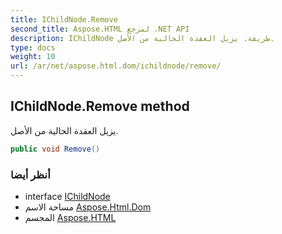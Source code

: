 ```yaml
---
title: IChildNode.Remove
second_title: Aspose.HTML لمرجع .NET API
description: IChildNode طريقة. يزيل العقدة الحالية من الأصل.
type: docs
weight: 10
url: /ar/net/aspose.html.dom/ichildnode/remove/
---
```

## IChildNode.Remove method

يزيل العقدة الحالية من الأصل.

```csharp
public void Remove()
```

### أنظر أيضا

* interface [IChildNode](../)
* مساحة الاسم [Aspose.Html.Dom](../../ichildnode/)
* المجسم [Aspose.HTML](../../../)


